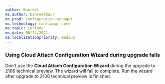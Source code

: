 ```yaml
---
author: Banreet
ms.author: banreetkaur
ms.prod: configuration-manager
ms.technology: configmgr-core
ms.topic: include
ms.date: 06/24/2021
ms.localizationpriority: medium
---
```


### Using Cloud Attach Configuration Wizard during upgrade fails
<!--10212258-->
Don't use the **Cloud Attach Configuration Wizard** during the upgrade to 2106 technical preview. The wizard will fail to complete. Run the wizard after upgrade to 2106 technical preview is finished.
